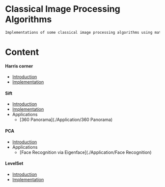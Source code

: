 # Classical Image Processing Algorithms
```sh
Implementations of some classical image processing algorithms using matlab.
```

# Content
#### Harris corner
- [Introduction](https://en.wikipedia.org/wiki/Harris_Corner_Detector)
- [Implementation](./Harris)
#### Sift
- [Introduction](https://en.wikipedia.org/wiki/Scale-invariant_feature_transform)
- [Implementation](./Sift)
- Applications
	- [360 Panorama](./Application/360 Panorama)
#### PCA
- [Introduction](https://en.wikipedia.org/wiki/Principal_component_analysis)
- Applications
	- [Face Recognition via Eigenface](./Application/Face Recognition)
#### LevelSet
- [Introduction](http://web.missouri.edu/~duanye/course/cs8620-spring-2017/lecture-notes/level-set-wo-reinitilization.pdf)
- [Implementation](./LevelSet)